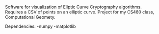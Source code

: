Software for visualization of Eliptic Curve Cryptography algorithms. Requires a CSV of points on an elliptic curve.
Project for my CS480 class, Computational Geomety.

Dependencies:
-numpy
-matplotlib
